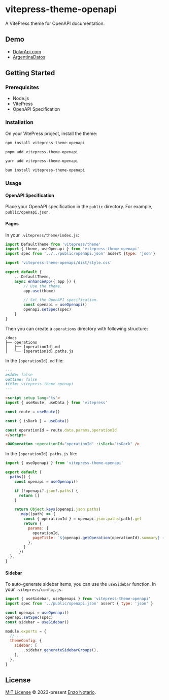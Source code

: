 # vitepress-theme-openapi

A VitePress theme for OpenAPI documentation. 

## Demo

- [DolarApi.com](https://dolarapi.com/)
- [ArgentinaDatos](https://argentinadatos.com/)

## Getting Started

### Prerequisites

- Node.js
- VitePress
- OpenAPI Specification

### Installation

On your VitePress project, install the theme:

```bash
npm install vitepress-theme-openapi

pnpm add vitepress-theme-openapi

yarn add vitepress-theme-openapi

bun install vitepress-theme-openapi
```

### Usage

#### OpenAPI Specification

Place your OpenAPI specification in the `public` directory. For example, `public/openapi.json`.

#### Pages

In your `.vitepress/theme/index.js`:

```js
import DefaultTheme from 'vitepress/theme'
import { theme, useOpenapi } from 'vitepress-theme-openapi'
import spec from '../../public/openapi.json' assert {type: 'json'}

import 'vitepress-theme-openapi/dist/style.css'

export default {
    ...DefaultTheme,
    async enhanceApp({ app }) {
        // Use the theme.
        app.use(theme)

        // Set the OpenAPI specification.
        const openapi = useOpenapi()
        openapi.setSpec(spec)
    }
}
```

Then you can create a `operations` directory with following structure:

```
/docs
├── operations
│   ├── [operationId].md
│   └── [operationId].paths.js
```

In the `[operationId].md` file:

```md
---
aside: false
outline: false
title: vitepress-theme-openapi
---

<script setup lang="ts">
import { useRoute, useData } from 'vitepress'

const route = useRoute()

const { isDark } = useData()

const operationId = route.data.params.operationId
</script>

<OAOperation :operationId="operationId" :isDark="isDark" />
```

In the `[operationId].paths.js` file:

```js
import { useOpenapi } from 'vitepress-theme-openapi'

export default {
  paths() {
    const openapi = useOpenapi()

    if (!openapi?.json?.paths) {
      return []
    }

    return Object.keys(openapi.json.paths)
      .map((path) => {
        const { operationId } = openapi.json.paths[path].get
        return {
          params: {
            operationId,
            pageTitle: `${openapi.getOperation(operationId).summary} - vitepress-theme-openapi`,
          },
        }
      })
  },
}
```

#### Sidebar

To auto-generate sidebar items, you can use the `useSidebar` function. In your `.vitepress/config.js`:

```js
import { useSidebar, useOpenapi } from 'vitepress-theme-openapi'
import spec from '../public/openapi.json' assert { type: 'json' }

const openapi = useOpenapi()
openapi.setSpec(spec)
const sidebar = useSidebar()

module.exports = {
  // ...
  themeConfig: {
    sidebar: [
      ...sidebar.generateSidebarGroups(),
    ],
  },
}
```

## License

[MIT License](./LICENSE) © 2023-present [Enzo Notario](https://github.com/enzonotario).

